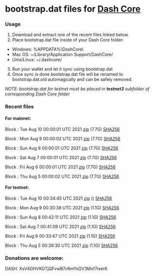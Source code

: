 # bootstrap.dat files for [Dash Core](https://github.com/dashpay/dash)

### Usage

1. Download and extract one of the recent files linked below.
2. Place bootstrap.dat file inside of your Dash Core folder:
 - Windows: %APPDATA%\DashCore\
 - Mac OS: ~/Library/Application Support/DashCore/
 - Unix/Linux: ~/.dashcore/
3. Run your wallet and let it sync using bootstrap.dat
4. Once sync is done bootstrap.dat file will be renamed to bootstrap.dat.old automagically and can be safely removed.

_NOTE: bootstrap.dat for testnet must be placed in **testnet3** subfolder of corresponding Dash Core folder_

### Recent files

#### For mainnet:

Block [](https://insight.dash.org/insight/block/): Tue Aug 10 00:00:01 UTC 2021 [zip](https://dash-bootstrap.ams3.digitaloceanspaces.com/mainnet/2021-08-10/bootstrap.dat.zip) (7.7G) [SHA256](https://dash-bootstrap.ams3.digitaloceanspaces.com/mainnet/2021-08-10/sha256.txt)

Block [](https://insight.dash.org/insight/block/): Mon Aug  9 00:00:02 UTC 2021 [zip](https://dash-bootstrap.ams3.digitaloceanspaces.com/mainnet/2021-08-09/bootstrap.dat.zip) (7.7G) [SHA256](https://dash-bootstrap.ams3.digitaloceanspaces.com/mainnet/2021-08-09/sha256.txt)

Block [](https://insight.dash.org/insight/block/): Sun Aug  8 00:00:01 UTC 2021 [zip](https://dash-bootstrap.ams3.digitaloceanspaces.com/mainnet/2021-08-08/bootstrap.dat.zip) (7.7G) [SHA256](https://dash-bootstrap.ams3.digitaloceanspaces.com/mainnet/2021-08-08/sha256.txt)

Block [](https://insight.dash.org/insight/block/): Sat Aug  7 00:00:01 UTC 2021 [zip](https://dash-bootstrap.ams3.digitaloceanspaces.com/mainnet/2021-08-07/bootstrap.dat.zip) (7.7G) [SHA256](https://dash-bootstrap.ams3.digitaloceanspaces.com/mainnet/2021-08-07/sha256.txt)

Block [](https://insight.dash.org/insight/block/): Fri Aug  6 00:00:01 UTC 2021 [zip](https://dash-bootstrap.ams3.digitaloceanspaces.com/mainnet/2021-08-06/bootstrap.dat.zip) (7.7G) [SHA256](https://dash-bootstrap.ams3.digitaloceanspaces.com/mainnet/2021-08-06/sha256.txt)

Block [](https://insight.dash.org/insight/block/): Thu Aug  5 00:00:02 UTC 2021 [zip](https://dash-bootstrap.ams3.digitaloceanspaces.com/mainnet/2021-08-05/bootstrap.dat.zip) (7.7G) [SHA256](https://dash-bootstrap.ams3.digitaloceanspaces.com/mainnet/2021-08-05/sha256.txt)


#### For testnet:

Block [](https://testnet-insight.dashevo.org/insight/block/): Tue Aug 10 00:34:45 UTC 2021 [zip](https://dash-bootstrap.ams3.digitaloceanspaces.com/testnet/2021-08-10/bootstrap.dat.zip) () [SHA256](https://dash-bootstrap.ams3.digitaloceanspaces.com/testnet/2021-08-10/sha256.txt)

Block [](https://testnet-insight.dashevo.org/insight/block/): Mon Aug  9 00:30:38 UTC 2021 [zip](https://dash-bootstrap.ams3.digitaloceanspaces.com/testnet/2021-08-09/bootstrap.dat.zip) (1.1G) [SHA256](https://dash-bootstrap.ams3.digitaloceanspaces.com/testnet/2021-08-09/sha256.txt)

Block [](https://testnet-insight.dashevo.org/insight/block/): Sun Aug  8 00:42:11 UTC 2021 [zip](https://dash-bootstrap.ams3.digitaloceanspaces.com/testnet/2021-08-08/bootstrap.dat.zip) (1.1G) [SHA256](https://dash-bootstrap.ams3.digitaloceanspaces.com/testnet/2021-08-08/sha256.txt)

Block [](https://testnet-insight.dashevo.org/insight/block/): Sat Aug  7 00:41:09 UTC 2021 [zip](https://dash-bootstrap.ams3.digitaloceanspaces.com/testnet/2021-08-07/bootstrap.dat.zip) (1.1G) [SHA256](https://dash-bootstrap.ams3.digitaloceanspaces.com/testnet/2021-08-07/sha256.txt)

Block [](https://testnet-insight.dashevo.org/insight/block/): Fri Aug  6 00:33:47 UTC 2021 [zip](https://dash-bootstrap.ams3.digitaloceanspaces.com/testnet/2021-08-06/bootstrap.dat.zip) (1.1G) [SHA256](https://dash-bootstrap.ams3.digitaloceanspaces.com/testnet/2021-08-06/sha256.txt)

Block [](https://testnet-insight.dashevo.org/insight/block/): Thu Aug  5 00:39:30 UTC 2021 [zip](https://dash-bootstrap.ams3.digitaloceanspaces.com/testnet/2021-08-05/bootstrap.dat.zip) (1.1G) [SHA256](https://dash-bootstrap.ams3.digitaloceanspaces.com/testnet/2021-08-05/sha256.txt)


### Donations are welcome:

DASH: XsV4GHVKGTjQFvwB7c6mYsGV3Mxf7iser6
